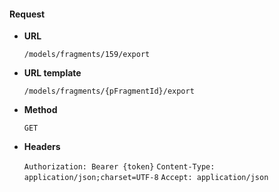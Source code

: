 #### Request

* **URL**

  `/models/fragments/159/export`

* **URL template**

  `/models/fragments/{pFragmentId}/export`

* **Method**

  `GET`

* **Headers**

  `Authorization: Bearer {token}`
  `Content-Type: application/json;charset=UTF-8`
  `Accept: application/json`
